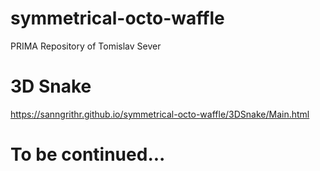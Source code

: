 # symmetrical-octo-waffle
PRIMA Repository of Tomislav Sever

# 3D Snake
https://sanngrithr.github.io/symmetrical-octo-waffle/3DSnake/Main.html

# To be continued...
